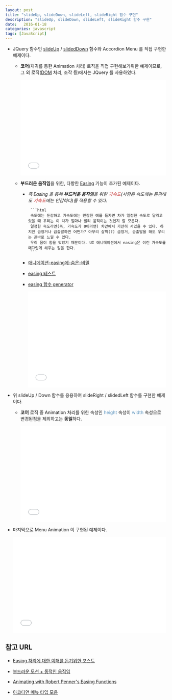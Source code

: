 ```yaml
---
layout: post
title: "slideUp, slideDown, slideLeft, slideRight 함수 구현"
description: "slideUp, slideDown, slideLeft, slideRight 함수 구현"
date:   2016-01-18
categories: javascript 
tags: [JavaScript]
---
```


- JQuery 함수인 [slideUp](http://api.jquery.com/slideup/) / [slidedDown](http://api.jquery.com/slideDown/) 함수와 Accordion Menu 를 직접 구현한 예제이다.
	
	- **코어**(재귀를 통한 Animation 처리) 로직을 직접 구현해보기위한 예제이므로, 그 외 로직([DOM](http://mohwa.github.io/blog/architecture/2015/12/10/dom/) 처리, 조작 등)에서는 JQuery 를 사용하였다.<p>
	
        <iframe height='300' scrolling='no' src='//codepen.io/yanione/embed/wMPvLr/?height=300&theme-id=0&default-tab=result' frameborder='no' allowtransparency='true' allowfullscreen='true' style='width: 100%;'>See the Pen <a href='http://codepen.io/yanione/pen/wMPvLr/'>wMPvLr</a> by mohwa (<a href='http://codepen.io/yanione'>@yanione</a>) on <a href='http://codepen.io'>CodePen</a>.
        </iframe>
        
    - **부드러운 움직임**을 위한, 다향한 [Easing](http://upshots.org/actionscript/jsas-understanding-easing) 기능이 추가된 예제이다.
  
      -  <em>즉 Easing 을 통해 **부드러운 움직임**을 위한 <span style="color:#c11f1f">가속도</span>(사람은 속도에는 둔감해도 <span style="color:#c11f1f">가속도</span>에는 민감하다)를 적용할 수 있다.</em><p>
      
              ```html
              속도에는 둔감하고 가속도에는 민감한 예를 들자면 차가 일정한 속도로 달리고 있을 때 우리는 이 차가 얼마나 빨리 움직이는 것인지 잘 모른다. 
              일정한 속도라면(즉, 가속도가 0이라면) 차안에서 가만히 서있을 수 있다. 하지만 급정거나 급출발하면 어떤가? 아무리 살짝(?) 급정거, 급출발을 해도 우리는 곧바로 느낄 수 있다. 
              우리 몸이 힘을 맞았기 때문이다. UI 애니메이션에서 easing은 이런 가속도를 매끄럽게 해주는 일을 한다.
              ```
      
      - [애니메이션-easing에-숨은-비밀](http://start.goodtime.co.kr/2015/02/%EC%95%A0%EB%8B%88%EB%A9%94%EC%9D%B4%EC%85%98-easing%EC%97%90-%EC%88%A8%EC%9D%80-%EB%B9%84%EB%B0%80/)<p>
      
      - [easing 테스트](http://gizma.com/easing/)
      
      - [easing 함수 generator](http://easings.net/)
    
        <iframe height='300' scrolling='no' src='//codepen.io/yanione/embed/obogvX/?height=300&theme-id=0&default-tab=reslut' frameborder='no' allowtransparency='true' allowfullscreen='true' style='width: 100%;'>See the Pen <a href='http://codepen.io/yanione/pen/obogvX/'>obogvX</a> by mohwa (<a href='http://codepen.io/yanione'>@yanione</a>) on <a href='http://codepen.io'>CodePen</a>.
        </iframe>
        
- 위 slideUp / Down 함수를 응용하여 slideRight / slidedLeft 함수를 구현한 예제이다.
	
	- **코어** 로직 중 Animation 처리를 위한 속성인 <span style="color:#6298c1">height</span> 속성이 <span style="color:#6298c1">width</span> 속성으로 변경된점을 제외하고는 **동일**하다.
	
        <iframe height='300' scrolling='no' src='//codepen.io/yanione/embed/adVzNo/?height=300&theme-id=0&default-tab=result' frameborder='no' allowtransparency='true' allowfullscreen='true' style='width: 100%;'>See the Pen <a href='http://codepen.io/yanione/pen/adVzNo/'>adVzNo</a> by mohwa (<a href='http://codepen.io/yanione'>@yanione</a>) on <a href='http://codepen.io'>CodePen</a>.
        </iframe>
        
- 마지막으로 Menu Animation 이 구현된 예제이다.
 
    <iframe height='300' scrolling='no' src='//codepen.io/yanione/embed/JGOoOX/?height=300&theme-id=0&default-tab=result' frameborder='no' allowtransparency='true' allowfullscreen='true' style='width: 100%;'>See the Pen <a href='http://codepen.io/yanione/pen/JGOoOX/'>JGOoOX</a> by mohwa (<a href='http://codepen.io/yanione'>@yanione</a>) on <a href='http://codepen.io'>CodePen</a>.
    </iframe>
        
## 참고 URL

- [Easing 처리에 대한 이해를 돕기위한 포스트](http://upshots.org/actionscript/jsas-understanding-easing)
                                 
- [부드러운 모션 + 동적인 움직임](http://shinluckyarchive.tistory.com/26)

- [Animating with Robert Penner's Easing Functions](http://www.kirupa.com/html5/animating_with_easing_functions_in_javascript.htm)

- [아코디언 메뉴 타입 모음](http://e-rooms.tistory.com/entry/Accodian-Pattern-Collection%EC%95%84%EC%BD%94%EB%94%94%EC%96%B8-%EB%A9%94%EB%89%B4)


